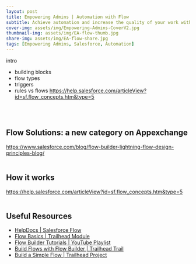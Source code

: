 ```yaml
---
layout: post
title: Empowering Admins | Automation with Flow
subtitle: Achieve automation and increase the quality of your work with in-house Salesforce solutions
cover-img: assets/img/Empowering-Admins-CoverV2.jpg
thumbnail-img: assets/img/EA-flow-thumb.jpg
share-img: assets/img/EA-flow-share.jpg
tags: [Empowering Admins, Salesforce, Automation]
---
```


intro
- building blocks
- flow types
- triggers
- rules vs flows
https://help.salesforce.com/articleView?id=sf.flow_concepts.htm&type=5
<br/>
<br/>

## Flow Solutions: a new category on Appexchange
https://www.salesforce.com/blog/flow-builder-lightning-flow-design-principles-blog/
<br/>
<br/>

## How it works
https://help.salesforce.com/articleView?id=sf.flow_concepts.htm&type=5
<br/>
<br/>

## Useful Resources
* [HelpDocs | Salesforce Flow](https://help.salesforce.com/articleView?id=sf.flow_lightning_flow.htm&type=5)
* [Flow Basics | Trailhead Module](https://trailhead.salesforce.com/en/content/learn/modules/flow-basics)
* [Flow Builder Tutorials | YouTube Playlist](https://youtube.com/playlist?list=PLrC_ei2_Pv0GsCrUp6xORzVT62FCFAWMl)
* [Build Flows with Flow Builder | Trailhead Trail](https://trailhead.salesforce.com/en/content/learn/trails/build-flows-with-flow-builder)
* [Build a Simple Flow | Trailhead Project](https://trailhead.salesforce.com/en/content/learn/projects/build-a-simple-flow)
<br/>
<br/>
